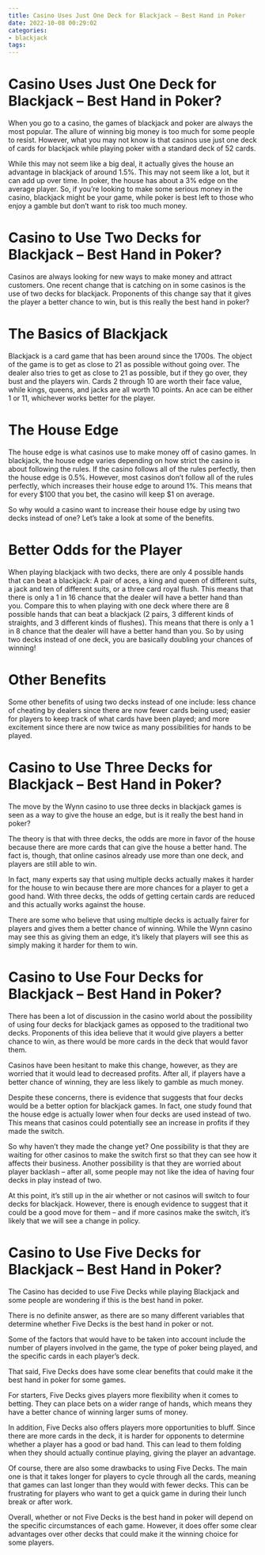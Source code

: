 ```yaml
---
title: Casino Uses Just One Deck for Blackjack – Best Hand in Poker
date: 2022-10-08 00:29:02
categories:
- blackjack
tags:
---
```



#  Casino Uses Just One Deck for Blackjack – Best Hand in Poker?

When you go to a casino, the games of blackjack and poker are always the most popular. The allure of winning big money is too much for some people to resist. However, what you may not know is that casinos use just one deck of cards for blackjack while playing poker with a standard deck of 52 cards.

While this may not seem like a big deal, it actually gives the house an advantage in blackjack of around 1.5%. This may not seem like a lot, but it can add up over time. In poker, the house has about a 3% edge on the average player. So, if you’re looking to make some serious money in the casino, blackjack might be your game, while poker is best left to those who enjoy a gamble but don’t want to risk too much money.

#  Casino to Use Two Decks for Blackjack – Best Hand in Poker?

Casinos are always looking for new ways to make money and attract customers. One recent change that is catching on in some casinos is the use of two decks for blackjack. Proponents of this change say that it gives the player a better chance to win, but is this really the best hand in poker?

# The Basics of Blackjack

Blackjack is a card game that has been around since the 1700s. The object of the game is to get as close to 21 as possible without going over. The dealer also tries to get as close to 21 as possible, but if they go over, they bust and the players win. Cards 2 through 10 are worth their face value, while kings, queens, and jacks are all worth 10 points. An ace can be either 1 or 11, whichever works better for the player.

# The House Edge

The house edge is what casinos use to make money off of casino games. In blackjack, the house edge varies depending on how strict the casino is about following the rules. If the casino follows all of the rules perfectly, then the house edge is 0.5%. However, most casinos don’t follow all of the rules perfectly, which increases their house edge to around 1%. This means that for every $100 that you bet, the casino will keep $1 on average.

So why would a casino want to increase their house edge by using two decks instead of one? Let’s take a look at some of the benefits.

# Better Odds for the Player

When playing blackjack with two decks, there are only 4 possible hands that can beat a blackjack: A pair of aces, a king and queen of different suits, a jack and ten of different suits, or a three card royal flush. This means that there is only a 1 in 16 chance that the dealer will have a better hand than you. Compare this to when playing with one deck where there are 8 possible hands that can beat a blackjack (2 pairs, 3 different kinds of straights, and 3 different kinds of flushes). This means that there is only a 1 in 8 chance that the dealer will have a better hand than you. So by using two decks instead of one deck, you are basically doubling your chances of winning!

# Other Benefits

Some other benefits of using two decks instead of one include: less chance of cheating by dealers since there are now fewer cards being used; easier for players to keep track of what cards have been played; and more excitement since there are now twice as many possibilities for hands to be played.

#  Casino to Use Three Decks for Blackjack – Best Hand in Poker?

The move by the Wynn casino to use three decks in blackjack games is seen as a way to give the house an edge, but is it really the best hand in poker?

The theory is that with three decks, the odds are more in favor of the house because there are more cards that can give the house a better hand. The fact is, though, that online casinos already use more than one deck, and players are still able to win.

In fact, many experts say that using multiple decks actually makes it harder for the house to win because there are more chances for a player to get a good hand. With three decks, the odds of getting certain cards are reduced and this actually works against the house.

There are some who believe that using multiple decks is actually fairer for players and gives them a better chance of winning. While the Wynn casino may see this as giving them an edge, it’s likely that players will see this as simply making it harder for them to win.

#  Casino to Use Four Decks for Blackjack – Best Hand in Poker?

There has been a lot of discussion in the casino world about the possibility of using four decks for blackjack games as opposed to the traditional two decks. Proponents of this idea believe that it would give players a better chance to win, as there would be more cards in the deck that would favor them.

Casinos have been hesitant to make this change, however, as they are worried that it would lead to decreased profits. After all, if players have a better chance of winning, they are less likely to gamble as much money.

Despite these concerns, there is evidence that suggests that four decks would be a better option for blackjack games. In fact, one study found that the house edge is actually lower when four decks are used instead of two. This means that casinos could potentially see an increase in profits if they made the switch.

So why haven’t they made the change yet? One possibility is that they are waiting for other casinos to make the switch first so that they can see how it affects their business. Another possibility is that they are worried about player backlash – after all, some people may not like the idea of having four decks in play instead of two.

At this point, it’s still up in the air whether or not casinos will switch to four decks for blackjack. However, there is enough evidence to suggest that it could be a good move for them – and if more casinos make the switch, it’s likely that we will see a change in policy.

#  Casino to Use Five Decks for Blackjack – Best Hand in Poker?

The Casino has decided to use Five Decks while playing Blackjack and some people are wondering if this is the best hand in poker. 

There is no definite answer, as there are so many different variables that determine whether Five Decks is the best hand in poker or not. 

Some of the factors that would have to be taken into account include the number of players involved in the game, the type of poker being played, and the specific cards in each player’s deck. 

That said, Five Decks does have some clear benefits that could make it the best hand in poker for some games. 

For starters, Five Decks gives players more flexibility when it comes to betting. They can place bets on a wider range of hands, which means they have a better chance of winning larger sums of money. 

In addition, Five Decks also offers players more opportunities to bluff. Since there are more cards in the deck, it is harder for opponents to determine whether a player has a good or bad hand. This can lead to them folding when they should actually continue playing, giving the player an advantage. 

Of course, there are also some drawbacks to using Five Decks. The main one is that it takes longer for players to cycle through all the cards, meaning that games can last longer than they would with fewer decks. This can be frustrating for players who want to get a quick game in during their lunch break or after work. 

Overall, whether or not Five Decks is the best hand in poker will depend on the specific circumstances of each game. However, it does offer some clear advantages over other decks that could make it the winning choice for some players.